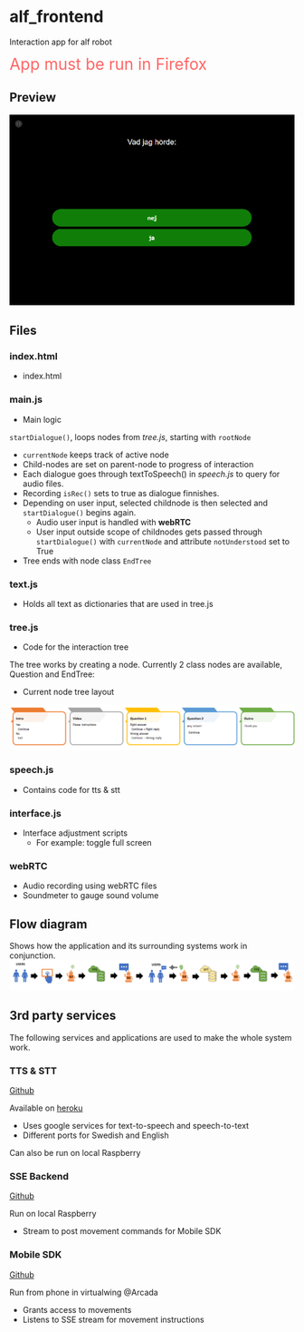 # alf_frontend
Interaction app for alf robot

<span style="font-size:2em; color:#FF6666"> App must be run in Firefox </span>
## Preview

![preview_gif](./media/readme/preview.gif)


## Files

### index.html
- index.html

### main.js
- Main logic

`startDialogue()`, loops nodes from *tree.js*, starting with `rootNode`

-   `currentNode` keeps track of active node
-   Child-nodes are set on parent-node to progress of interaction
-   Each dialogue goes through textToSpeech() in *speech.js* to query for audio files.
-   Recording `isRec()` sets to true as dialogue finnishes.
-   Depending on user input, selected childnode is then selected and `startDialogue()` begins again.
    - Audio user input is handled with **webRTC**
    - User input outside scope of childnodes gets passed through `startDialogue()` with `currentNode` and attribute `notUnderstood` set to True
-   Tree ends with node class `EndTree`


### text.js
- Holds all text as dictionaries that are used in tree.js
### tree.js
- Code for the interaction tree

The tree works by creating a node. Currently 2 class nodes are available, Question and EndTree:

- Current node tree layout

![tree](./media/readme/tree-flow.png)
### speech.js
- Contains code for tts & stt
### interface.js
- Interface adjustment scripts
  - For example: toggle full screen
### webRTC
- Audio recording using webRTC files
- Soundmeter to gauge sound volume

## Flow diagram
Shows how the application and its surrounding systems work in conjunction.
![flow](./media/readme/alf-flow-long.png)

## 3rd party services
The following services and applications are used to make the whole system work.

### TTS & STT
[Github](https://github.com/socbots/ALFTTSNuggPy)

Available on [heroku](https://alf-tts-api.herokuapp.com/)

- Uses google services for text-to-speech and speech-to-text
- Different ports for Swedish and English

Can also be run on local Raspberry

### SSE Backend
[Github](https://github.com/socbots/sse_backend)

Run on local Raspberry

- Stream to post movement commands for Mobile SDK

### Mobile SDK
[Github](https://github.com/socbots/MobileSDK)

Run from phone in virtualwing @Arcada

- Grants access to movements
- Listens to SSE stream for movement instructions
